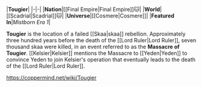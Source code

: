 |**Tougier**|
|-|-|
|**Nation**|[[Final Empire\|Final Empire]]🐱︎|
|**World**|[[Scadrial\|Scadrial]]🐱︎|
|**Universe**|[[Cosmere\|Cosmere]]|
|**Featured In**|*Mistborn Era 1*|

**Tougier** is the location of a failed [[Skaa\|skaa]] rebellion.
Approximately three hundred years before the death of the [[Lord Ruler\|Lord Ruler]], seven thousand skaa were killed, in an event referred to as the **Massacre of Tougier**.
[[Kelsier\|Kelsier]] mentions the Massacre to [[Yeden\|Yeden]] to convince Yeden to join Kelsier's operation that eventually leads to the death of the [[Lord Ruler\|Lord Ruler]].



https://coppermind.net/wiki/Tougier